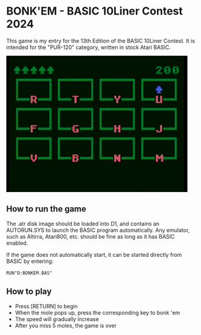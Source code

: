 # BONK'EM - BASIC 10Liner Contest 2024
This game is my entry for the 13th Edition of the BASIC 10Liner Contest. It is intended for the "PUR-120" category, written in stock Atari BASIC.

![Gameplay](docs/bonkem.gif)

## How to run the game
The .atr disk image should be loaded into D1, and contains an AUTORUN.SYS to launch the BASIC program automatically. Any emulator, such as Altirra, Atari800, etc. should be fine as long as it has BASIC enabled.

If the game does not automatically start, it can be started directly from BASIC by entering:
```basic
RUN"D:BONKEM.BAS"
```

## How to play
- Press [RETURN] to begin
- When the mole pops up, press the corresponding key to bonk 'em
- The speed will gradually increase
- After you miss 5 moles, the game is over
